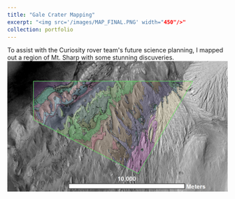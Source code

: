 ```yaml
---
title: "Gale Crater Mapping"
excerpt: "<img src='/images/MAP_FINAL.PNG' width="450"/>"
collection: portfolio
---
```

To assist with the Curiosity rover team's future science planning, I mapped out a region of Mt. Sharp with some stunning discuveries.<br/><img src='/images/MAP_FINAL.PNG'>